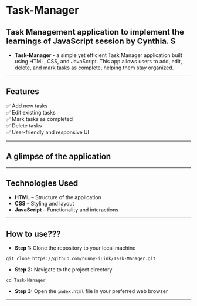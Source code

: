 # Task-Manager

## Task Management application to implement the learnings of JavaScript session by **Cynthia. S**

- **Task-Manager** - a simple yet efficient Task Manager application built using HTML, CSS, and JavaScript. This app allows users to add, edit, delete, and mark tasks as complete, helping them stay organized.

---------------------------

## Features
✅ Add new tasks    
✅ Edit existing tasks    
✅ Mark tasks as completed    
✅ Delete tasks    
✅ User-friendly and responsive UI    

----------------------------

## A glimpse of the application



----------------------------

## Technologies Used

- **HTML** – Structure of the application
- **CSS** – Styling and layout
- **JavaScript** – Functionality and interactions

-----------------------------

## How to use???

- **Step 1:** Clone the repository to your local machine
```
git clone https://github.com/bunny-iLink/Task-Manager.git
```

- **Step 2:** Navigate to the project directory
```
cd Task-Manager
```

- **Step 3:** Open the `index.html` file in your preferred web browser

-----------------------------

